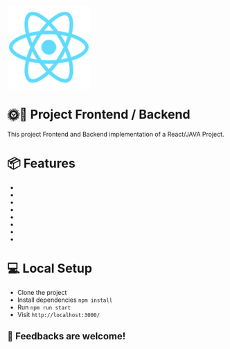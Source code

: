![Texte alternatif](qcmplusweb/public/logo192.png)

# 🌞🌚 Project Frontend / Backend

This project Frontend and Backend implementation of a React/JAVA Project.

# 📦 Features

- 
- 
- 
- 
- 
- 
- 
- 

# 💻 Local Setup

- Clone the project
- Install dependencies `npm install`
- Run `npm run start`
- Visit `http://localhost:3000/`

## 👏 Feedbacks are welcome!
